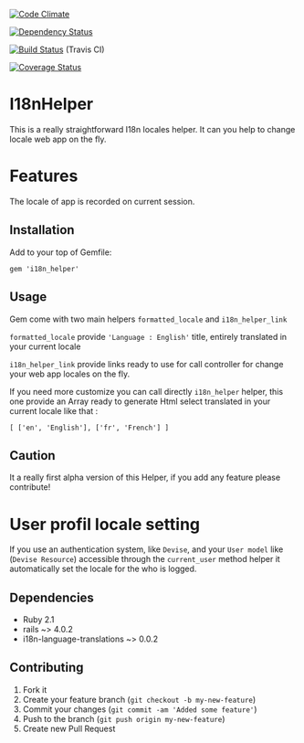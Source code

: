 [![Code Climate](https://codeclimate.com/github/joel/i18n_helper.png)](https://codeclimate.com/github/joel/i18n_helper)

[![Dependency Status](https://gemnasium.com/joel/i18n_helper.png)](https://gemnasium.com/joel/i18n_helper)

[![Build Status](https://travis-ci.org/joel/i18n_helper.png?branch=master)](https://travis-ci.org/joel/i18n_helper) (Travis CI)

[![Coverage Status](https://coveralls.io/repos/joel/i18n_helper/badge.png)](https://coveralls.io/r/joel/i18n_helper)

# I18nHelper

This is a really straightforward I18n locales helper. It can you help to change locale web app on the fly.

# Features

The locale of app is recorded on current session.

## Installation

Add to your top of Gemfile:

	gem 'i18n_helper'

## Usage

Gem come with two main helpers ```formatted_locale``` and ```i18n_helper_link```

```formatted_locale``` provide ``` 'Language : English' ``` title, entirely translated in your current locale

```i18n_helper_link``` provide links ready to use for call controller for change your web app locales on the fly.

If you need more customize you can call directly ```i18n_helper``` helper, this one provide an Array ready to generate Html select translated in your current locale like that :

	[ ['en', 'English'], ['fr', 'French'] ]

## Caution

It a really first alpha version of this Helper, if you add any feature please contribute!

# User profil locale setting

If you use an authentication system, like ```Devise```, and your ```User model``` like (```Devise Resource```) accessible through the ```current_user``` method helper it automatically set the locale for the who is logged.

## Dependencies

* Ruby 2.1
* rails ~> 4.0.2
* i18n-language-translations ~> 0.0.2

## Contributing

1. Fork it
2. Create your feature branch (`git checkout -b my-new-feature`)
3. Commit your changes (`git commit -am 'Added some feature'`)
4. Push to the branch (`git push origin my-new-feature`)
5. Create new Pull Request